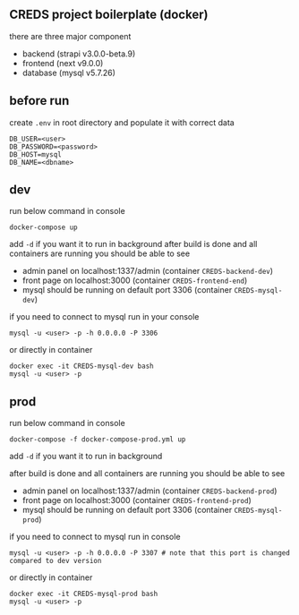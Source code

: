 ## CREDS project boilerplate (docker)

there are three major component

- backend (strapi v3.0.0-beta.9)
- frontend (next v9.0.0)
- database (mysql v5.7.26)

## before run

create `.env` in root directory
and populate it with correct data

```
DB_USER=<user>
DB_PASSWORD=<password>
DB_HOST=mysql
DB_NAME=<dbname>
```

## dev

run below command in console

```
docker-compose up
```

add `-d` if you want it to run in background
after build is done and all containers are running you should be able to see

- admin panel on localhost:1337/admin (container `CREDS-backend-dev`)
- front page on localhost:3000 (container `CREDS-frontend-end`)
- mysql should be running on default port 3306 (container `CREDS-mysql-dev`)

if you need to connect to mysql run in your console

```
mysql -u <user> -p -h 0.0.0.0 -P 3306
```

or directly in container

```
docker exec -it CREDS-mysql-dev bash
mysql -u <user> -p
```

## prod

run below command in console

```
docker-compose -f docker-compose-prod.yml up
```

add `-d` if you want it to run in background

after build is done and all containers are running you should be able to see

- admin panel on localhost:1337/admin (container `CREDS-backend-prod`)
- front page on localhost:3000 (container `CREDS-frontend-prod`)
- mysql should be running on default port 3306 (container `CREDS-mysql-prod`)

if you need to connect to mysql run in console

```
mysql -u <user> -p -h 0.0.0.0 -P 3307 # note that this port is changed compared to dev version
```

or directly in container

```
docker exec -it CREDS-mysql-prod bash
mysql -u <user> -p
```
